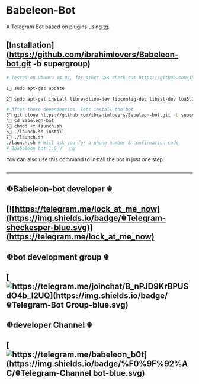 Babeleon-Bot
============

A Telegram Bot based on plugins using [tg](https://github.com/vysheng/tg).


[Installation](https://github.com/ibrahimlovers/Babeleon-bot.git -b supergroup)
------------
```bash
# Tested on Ubuntu 14.04, for other OSs check out https://github.com/ibrahimlovers/Babeleon-bot.git -b supergroup

1⃣ sudo apt-get update 

2⃣ sudo apt-get install libreadline-dev libconfig-dev libssl-dev lua5.2 liblua5.2-dev lua-socket lua-sec lua-expat libevent-dev make unzip git redis-server autoconf g++ libjansson-dev libpython-dev expat libexpat1-dev
```

```bash
# After those dependencies, lets install the bot
3⃣ git clone https://github.com/ibrahimlovers/Babeleon-bot.git -b supergroup
4⃣ cd Babeleon-bot
5⃣ chmod +x launch.sh
6⃣ ./launch.sh install
7⃣ ./launch.sh
./launch.sh # Will ask you for a phone number & confirmation code 
# Bbabeleon bot 1.0 V  🇮🇶
```
You can also use this command to install the bot in just one step.
```bash

```
-----------------------------------------
☫Babeleon-bot developer ☬ 
------------
[![https://telegram.me/lock_at_me_now](https://img.shields.io/badge/☬Telegram-sheckesper-blue.svg)](https://telegram.me/lock_at_me_now)
-----------------------------------------
☫bot development group ☬ 
------------
[![https://telegram.me/joinchat/B_nPJD9KrBPUSdO4b_I2UQ](https://img.shields.io/badge/☬Telegram-Bot Group-blue.svg)](https://telegram.me/joinchat/B_nPJD9KrBPUSdO4b_I2UQ)
-----------------------------------------
☫developer Channel ☬ 
------------
[![https://telegram.me/babeleon_b0t](https://img.shields.io/badge/%F0%9F%92%AC/☬Telegram-Channel bot-blue.svg)](https://telegram.me/babeleon_b0t)
-----------------------------------------
